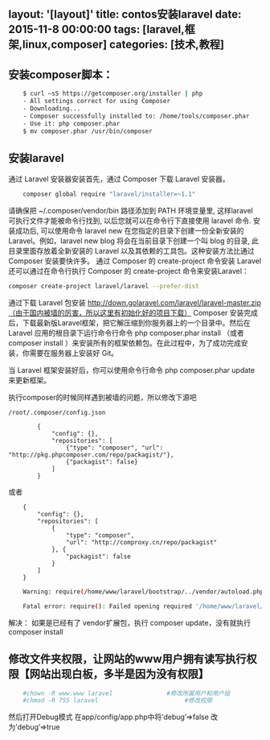 layout: '[layout]'
title: contos安装laravel
date: 2015-11-8 00:00:00
tags: [laravel,框架,linux,composer]
categories: [技术,教程]
---
## 安装composer脚本：

```sh
    $ curl –sS https://getcomposer.org/installer | php
    - All settings correct for using Composer
    - Downloading...
    - Composer successfully installed to: /home/tools/composer.phar
    - Use it: php composer.phar
    $ mv composer.phar /usr/bin/composer
```

## 安装laravel
通过 Laravel 安装器安装首先，通过 Composer 下载 Laravel 安装器。

```sh
    composer global require "laravel/installer=~1.1"
```

请确保把 ~/.composer/vendor/bin 路径添加到 PATH 环境变量里, 这样laravel 可执行文件才能被命令行找到, 以后您就可以在命令行下直接使用 laravel 命令.
安装成功后, 可以使用命令 laravel new 在您指定的目录下创建一份全新安装的 Laravel。例如，laravel new blog 将会在当前目录下创建一个叫 blog 的目录, 此目录里面存放着全新安装的 Laravel 以及其依赖的工具包。这种安装方法比通过 Composer 安装要快许多。
通过 Composer 的 create-project 命令安装 Laravel还可以通过在命令行执行 Composer 的 create-project 命令来安装Laravel：

```sh
composer create-project laravel/laravel --prefer-dist
```

通过下载 Laravel 包安装
http://down.golaravel.com/laravel/laravel-master.zip（由于国内被墙的厉害，所以这里有初始化好的项目下载）
Composer 安装完成后，下载最新版Laravel框架，把它解压缩到你服务器上的一个目录中。然后在 Laravel 应用的根目录下运行命令行命令 php composer.phar install （或者 composer install ）来安装所有的框架依赖包。在此过程中，为了成功完成安装，你需要在服务器上安装好 Git。

当 Laravel 框架安装好后，你可以使用命令行命令 php composer.phar update 来更新框架。



执行composer的时候同样遇到被墙的问题，所以修改下源吧

```
/root/.composer/config.json 
          
        {
            "config": {},
            "repositories": [
                {"type": "composer", "url": "http://pkg.phpcomposer.com/repo/packagist/"},
                {"packagist": false}
            ]
        }
```

或者

```
    {
        "config": {},
        "repositories": [
            {
                "type": "composer",
                "url": "http://comproxy.cn/repo/packagist"
            }, {
                "packagist": false
            }
        ]
    }
```

```sh
    Warning: require(/home/www/laravel/bootstrap/../vendor/autoload.php): failed to open stream: No such file or directory in /home/www/laravel/bootstrap/autoload.php on line 17

    Fatal error: require(): Failed opening required '/home/www/laravel/bootstrap/../vendor/autoload.php' (include_path='.:/usr/local/php/lib/php') in /home/www/laravel/bootstrap/autoload.php on line 17'
```

解决：
    如果是已经有了 vendor扩展包，执行 composer update，没有就执行composer install
## 修改文件夹权限，让网站的www用户拥有读写执行权限【网站出现白板，多半是因为没有权限】

```sh
    #chown -R www.www laravel               #修改所属用户和用户组
    #chmod -R 755 laravel                        #修改权限
```

   然后打开Debug模式
        在app/config/app.php中将’debug’=>false 改为’debug’=>true
